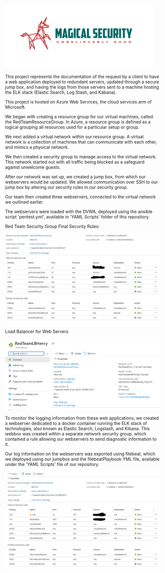 <p align=”center”>

<img src="images/magical.png?raw=true">
</p>
This project represents the documentation of the request by a client to have a web application deployed to redundant servers, updated through a secure jump box, and having the logs from those servers sent to a machine hosting the ELK stack (Elastic Search, Log Stash, and Kabana).

This project is hosted on Azure Web Services, the cloud services arm of Microsoft.

We began with creating a resource group for our virtual machines, called the RedTeamResourceGroup. In Azure, a resource group is defined as a logical grouping all resources used for a particular setup or group.

We next added a virtual network within our resource group. A virtual network is a collection of machines that can communicate with each other, and mimics a physical network.

We then created a security group to manage access to the virtual network. This network started out with all traffic being blocked as a safeguard against unwelcome guests.

After our network was set up, we created a jump box, from which our webservers would be updated. We allowed communication over SSH to our jump box by altering our security rules in our security group.

Our team then created three webservers, connected to the virtual network we outlined earlier.

The webservers were loaded with the DVWA, deployed using the ansible script 'pentest.yml', available in 'YAML Scripts' folder of this repository.

Red Team Security Group Final Security Rules:

<p align=”center”>
<img src="images/redTeamSG.jpg?raw=true">
</p>

Load Balancer for Web Servers

<p align=”center”>
<img src="images/LBHenry.png?raw=true">
</p>

To monitor the logging information from these web applications, we created a webserver dedicated to a docker container running the ELK stack of technologies, also known as Elastic Search, Logstash, and Kibana. This webbox was created within a separate network security group, which contained a rule allowing our webservers to send diagnostic information to it.

Our log information on the webservers was exported using filebeat, which we deployed using our jumpbox and the filebeatPlaybook YML file, available under the 'YAML Scripts' file of our repository.

<p align=”center”>
<img src="images/elkSG.jpg?raw=true">
</p>
